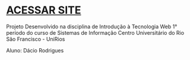 # [ACESSAR SITE](https://dadasz2.github.io/site-santos-fc/)
Projeto Desenvolvido na disciplina de Introdução à Tecnologia Web
1° período do curso de Sistemas de Informação
Centro Universitário do Rio São Francisco - UniRios

Aluno: Dácio Rodrigues
